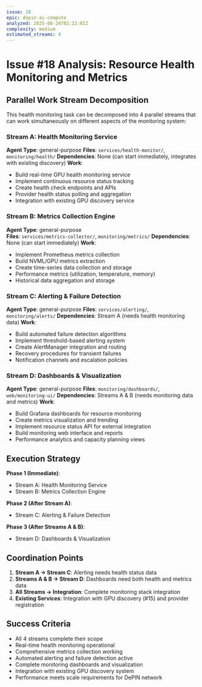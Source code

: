```yaml
---
issue: 18
epic: depin-ai-compute
analyzed: 2025-08-24T02:22:01Z
complexity: medium
estimated_streams: 4
---
```


# Issue #18 Analysis: Resource Health Monitoring and Metrics

## Parallel Work Stream Decomposition

This health monitoring task can be decomposed into 4 parallel streams that can work simultaneously on different aspects of the monitoring system:

### Stream A: Health Monitoring Service
**Agent Type**: general-purpose
**Files**: `services/health-monitor/`, `monitoring/health/`
**Dependencies**: None (can start immediately, integrates with existing discovery)
**Work**:
- Build real-time GPU health monitoring service
- Implement continuous resource status tracking
- Create health check endpoints and APIs
- Provider health status polling and aggregation
- Integration with existing GPU discovery service

### Stream B: Metrics Collection Engine
**Agent Type**: general-purpose  
**Files**: `services/metrics-collector/`, `monitoring/metrics/`
**Dependencies**: None (can start immediately)
**Work**:
- Implement Prometheus metrics collection
- Build NVML/GPU metrics extraction
- Create time-series data collection and storage
- Performance metrics (utilization, temperature, memory)
- Historical data aggregation and storage

### Stream C: Alerting & Failure Detection
**Agent Type**: general-purpose
**Files**: `services/alerting/`, `monitoring/alerts/`
**Dependencies**: Stream A (needs health monitoring data)
**Work**:
- Build automated failure detection algorithms
- Implement threshold-based alerting system
- Create AlertManager integration and routing
- Recovery procedures for transient failures
- Notification channels and escalation policies

### Stream D: Dashboards & Visualization
**Agent Type**: general-purpose
**Files**: `monitoring/dashboards/`, `web/monitoring-ui/`
**Dependencies**: Streams A & B (needs monitoring data and metrics)
**Work**:
- Build Grafana dashboards for resource monitoring
- Create metrics visualization and trending
- Implement resource status API for external integration
- Build monitoring web interface and reports
- Performance analytics and capacity planning views

## Execution Strategy

**Phase 1 (Immediate)**:
- Stream A: Health Monitoring Service
- Stream B: Metrics Collection Engine

**Phase 2 (After Stream A)**:
- Stream C: Alerting & Failure Detection

**Phase 3 (After Streams A & B)**:
- Stream D: Dashboards & Visualization

## Coordination Points

1. **Stream A → Stream C**: Alerting needs health status data
2. **Streams A & B → Stream D**: Dashboards need both health and metrics data
3. **All Streams → Integration**: Complete monitoring stack integration
4. **Existing Services**: Integration with GPU discovery (#15) and provider registration

## Success Criteria

- All 4 streams complete their scope
- Real-time health monitoring operational
- Comprehensive metrics collection working
- Automated alerting and failure detection active
- Complete monitoring dashboards and visualization
- Integration with existing GPU discovery system
- Performance meets scale requirements for DePIN network

